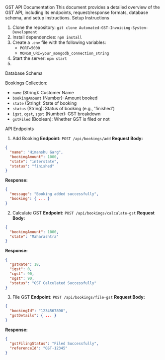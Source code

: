 GST API Documentation
This document provides a detailed overview of the GST API, including its endpoints, request/response formats, database schema, and setup instructions.
Setup Instructions
1. Clone the repository: `git clone Automated-GST-Invoicing-System-Development`
2. Install dependencies: `npm install`
3. Create a `.env` file with the following variables:
   - `PORT=5000`
   - `MONGO_URI=your_mongodb_connection_string`
4. Start the server: `npm start`
5. 
Database Schema

Bookings Collection:
- `name` (String): Customer Name
- `bookingAmount` (Number): Amount booked
- `state` (String): State of booking
- `status` (String): Status of booking (e.g., 'finished')
- `igst`, `cgst`, `sgst` (Number): GST breakdown
- `gstFiled` (Boolean): Whether GST is filed or not

API Endpoints
1. Add Booking
**Endpoint:** `POST /api/bookings/add`
**Request Body:**
```json
{
  "name": "Himanshu Garg",
  "bookingAmount": 1000,
  "state": "interstate",
  "status": "finished"
}
```
**Response:**
```json
{
  "message": "Booking added successfully",
  "booking": { ... }
}
```
2. Calculate GST
**Endpoint:** `POST /api/bookings/calculate-gst`
**Request Body:**
```json
{
  "bookingAmount": 1000,
  "state": "Maharashtra"
}
```
**Response:**
```json
{
  "gstRate": 18,
  "igst": 0,
  "cgst": 90,
  "sgst": 90,
  "status": "GST Calculated Successfully"
}
```
3. File GST
**Endpoint:** `POST /api/bookings/file-gst`
**Request Body:**
```json
{
  "bookingId": "1234567890",
  "gstDetails": { ... }
}
```
**Response:**
```json
{
  "gstFilingStatus": "Filed Successfully",
  "referenceId": "GST-12345"
}
